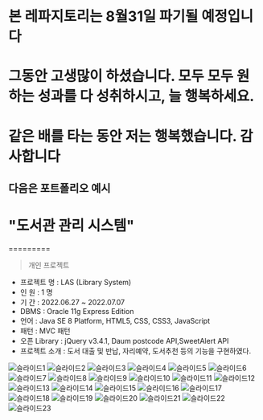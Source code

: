# 본 레파지토리는 8월31일 파기될 예정입니다
# 그동안 고생많이 하셨습니다. 모두 모두 원하는 성과를 다 성취하시고, 늘 행복하세요.
# 같은 배를 타는 동안 저는 행복했습니다. 감사합니다

## 다음은 포트폴리오 예시
# "도서관 관리 시스템"
=========
> 개인 프로젝트

- 프로젝트 명 : LAS (Library System) <br>
- 인 원 : 1 명 <br>
- 기 간 : 2022.06.27 ~ 2022.07.07 <br>
- DBMS : Oracle 11g Express Edition <br>
- 언어 : Java SE 8 Platform, HTML5, CSS, CSS3, JavaScript <br>
- 패턴 : MVC 패턴 <br>
- 오픈 Library : jQuery v3.4.1, Daum postcode API,SweetAlert API <br>
- 프로젝트 소개 : 도서 대출 및 반납, 자리예약, 도서추천 등의 기능을 구현하였다. <br>


![슬라이드1](https://user-images.githubusercontent.com/35479999/178389827-0ab341fa-ed5b-4f5a-b909-e33991fa8d4f.JPG)
![슬라이드2](https://user-images.githubusercontent.com/35479999/178389834-b58483e7-8790-46a5-a01c-9a3a5fe52adc.JPG)
![슬라이드3](https://user-images.githubusercontent.com/35479999/178389836-61383d57-acd3-4934-8650-e8c694ab7754.JPG)
![슬라이드4](https://user-images.githubusercontent.com/35479999/178389841-76132a01-671f-4bb0-865e-624158696350.JPG)
![슬라이드5](https://user-images.githubusercontent.com/35479999/178389846-9edeb548-055d-4728-b621-19c5c2dc9069.JPG)
![슬라이드6](https://user-images.githubusercontent.com/35479999/178389850-98c5c8cb-db37-411b-9ab0-b77113563735.JPG)
![슬라이드7](https://user-images.githubusercontent.com/35479999/178389855-35d20a10-31e5-43f1-b635-5ea0f7bd2873.JPG)
![슬라이드8](https://user-images.githubusercontent.com/35479999/178389860-70fd74eb-d46f-4c6e-9a8d-fbce7c02e212.JPG)
![슬라이드9](https://user-images.githubusercontent.com/35479999/178389864-d75b46d4-651c-47b0-8e96-1aeb43d74a5e.JPG)
![슬라이드10](https://user-images.githubusercontent.com/35479999/178389869-7f0cb31b-ebe9-4367-b292-8bf6d70bdc56.JPG)
![슬라이드11](https://user-images.githubusercontent.com/35479999/178389876-a494b894-d294-4ea8-ad77-8f6c107c9b45.JPG)
![슬라이드12](https://user-images.githubusercontent.com/35479999/178389884-69ed3177-0e6a-4dc1-9702-0510d482faaa.JPG)
![슬라이드13](https://user-images.githubusercontent.com/35479999/178389890-6bff2b35-6074-4587-9b2d-f020e84e04d5.JPG)
![슬라이드14](https://user-images.githubusercontent.com/35479999/178389896-c1d151a2-f1d1-40a2-8266-85f45619464a.JPG)
![슬라이드15](https://user-images.githubusercontent.com/35479999/178389905-5e6ec00b-4b66-46d9-8a75-6250165bd43e.JPG)
![슬라이드16](https://user-images.githubusercontent.com/35479999/178389911-915098b1-b2ca-44db-aa36-410f2dd7f76e.JPG)
![슬라이드17](https://user-images.githubusercontent.com/35479999/178389917-34e5fa3a-b13e-451a-9002-677f5d1d95cf.JPG)
![슬라이드18](https://user-images.githubusercontent.com/35479999/178389926-6793b6c5-c875-4f5f-819f-fd9823fbfeca.JPG)
![슬라이드19](https://user-images.githubusercontent.com/35479999/178389934-481c2c77-fb9f-4ef2-bf9a-233fa500f07b.JPG)
![슬라이드20](https://user-images.githubusercontent.com/35479999/178389944-dad9fbc7-9548-43b7-936b-f288f16bc2be.JPG)
![슬라이드21](https://user-images.githubusercontent.com/35479999/178389952-9257d823-c259-45d2-a8ef-c084978bfac6.JPG)
![슬라이드22](https://user-images.githubusercontent.com/35479999/178389960-87492be4-ec63-42a6-a064-51a828851cc4.JPG)
![슬라이드23](https://user-images.githubusercontent.com/35479999/178389967-a2ac3826-966b-4274-a8a1-786812242a2c.JPG)


